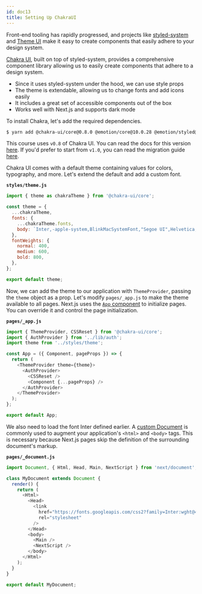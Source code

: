 ```yaml
---
id: doc13
title: Setting Up ChakraUI
---
```


Front-end tooling has rapidly progressed, and projects like [styled-system](https://styled-system.com/) and [Theme UI](https://theme-ui.com/) make it easy
to create components that easily adhere to your design system.

[Chakra UI](https://chakra-ui.com/), built on top of styled-system, provides a comprehensive component library allowing us
to easily create components that adhere to a design system.

- Since it uses styled-system under the hood, we can use style props
- The theme is extendable, allowing us to change fonts and add icons easily
- It includes a great set of accessible components out of the box
- Works well with Next.js and supports dark mode

To install Chakra, let's add the required dependencies.

```bash
$ yarn add @chakra-ui/core@0.8.0 @emotion/core@10.0.28 @emotion/styled@10.0.27 emotion-theming@10.0.27
```

This course uses `v0.8` of Chakra UI. You can read the docs for this version [here](https://v0.chakra-ui.com/). If you'd prefer to start from `v1.0`, you can read the migration guide [here](https://chakra-ui.com/docs/migration).

Chakra UI comes with a default theme containing values for colors, typography, and more.
Let's extend the default and add a custom font.

**`styles/theme.js`**

```js
import { theme as chakraTheme } from '@chakra-ui/core';

const theme = {
  ...chakraTheme,
  fonts: {
    ...chakraTheme.fonts,
    body: `Inter,-apple-system,BlinkMacSystemFont,"Segoe UI",Helvetica,Arial,sans-serif,"Apple Color Emoji","Segoe UI Emoji","Segoe UI Symbol"`,
  },
  fontWeights: {
    normal: 400,
    medium: 600,
    bold: 800,
  },
};

export default theme;
```

Now, we can add the theme to our application with `ThemeProvider`, passing the `theme` object as a prop.
Let's modify `pages/_app.js` to make the theme available to all pages.
Next.js uses the [`App` component](https://nextjs.org/docs/advanced-features/custom-app) to initialize pages. You can override it and control the page initialization.

**`pages/_app.js`**

```js
import { ThemeProvider, CSSReset } from '@chakra-ui/core';
import { AuthProvider } from '../lib/auth';
import theme from '../styles/theme';

const App = ({ Component, pageProps }) => {
  return (
    <ThemeProvider theme={theme}>
      <AuthProvider>
        <CSSReset />
        <Component {...pageProps} />
      </AuthProvider>
    </ThemeProvider>
  );
};

export default App;
```

We also need to load the font Inter defined earlier. A [custom Document](https://nextjs.org/docs/advanced-features/custom-document) is commonly used to augment your application's `<html>` and `<body>` tags. This is necessary because Next.js pages skip the definition of the surrounding document's markup.

**`pages/_document.js`**

```js
import Document, { Html, Head, Main, NextScript } from 'next/document';

class MyDocument extends Document {
  render() {
    return (
      <Html>
        <Head>
          <link
            href="https://fonts.googleapis.com/css2?family=Inter:wght@400;600;700&display=swap"
            rel="stylesheet"
          />
        </Head>
        <body>
          <Main />
          <NextScript />
        </body>
      </Html>
    );
  }
}

export default MyDocument;
```
